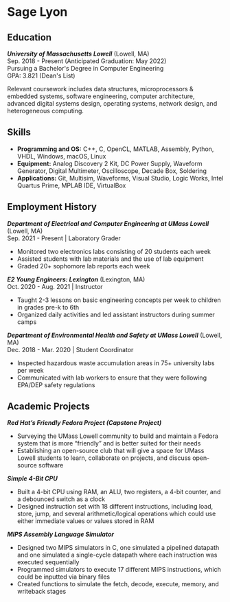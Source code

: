 # Sage Lyon

## Education
**_University of Massachusetts Lowell_** (Lowell, MA)  
Sep. 2018 - Present (Anticipated Graduation: May 2022)  
Pursuing a Bachelor's Degree in Computer Engineering  
GPA: 3.821 (Dean's List)  

Relevant coursework includes data structures, microprocessors & embedded systems, software engineering, computer architecture, advanced digital systems design, operating systems, network design, and heterogeneous computing.

## Skills
- **Programming and OS:** C++, C, OpenCL, MATLAB,  Assembly, Python, VHDL, Windows, macOS, Linux  
- **Equipment:**  Analog Discovery 2 Kit, DC Power Supply, Waveform Generator, Digital Multimeter, Oscilloscope, Decade Box, Soldering  
- **Applications:** Git, Multisim, Waveforms, Visual Studio, Logic Works, Intel Quartus Prime, MPLAB IDE, VirtualBox
 

## Employment History
**_Department of Electrical and Computer Engineering at UMass Lowell_** (Lowell, MA)  
Sep. 2021 - Present | Laboratory Grader
- Monitored two electronics labs consisting of 20 students each week  
- Assisted students with lab materials and the use of lab equipment   
- Graded 20+ sophomore lab reports each week  

**_E2 Young Engineers: Lexington_** (Lexington, MA)  
Oct. 2020 - Aug. 2021 | Instructor
- Taught 2-3 lessons on basic engineering concepts per week to children in grades pre-k to 6th  
- Organized daily activities and led assistant instructors during summer camps  

**_Department of Environmental Health and Safety at UMass Lowell_** (Lowell, MA)  
Dec. 2018 - Mar. 2020 | Student Coordinator
- Inspected hazardous waste accumulation areas in 75+ university labs per week   
- Communicated with lab workers to ensure that they were following EPA/DEP safety regulations  

## Academic Projects
**_Red Hat’s Friendly Fedora Project (Capstone Project)_**  
- Surveying the UMass Lowell community to build and maintain a Fedora system that is more “friendly” and is better suited for their needs  
- Establishing an open-source club that will give a space for UMass Lowell students to learn, collaborate on projects, and discuss open-source software  

**_Simple 4-Bit CPU_**  
- Built a 4-bit CPU using RAM, an ALU, two registers, a 4-bit counter, and a debounced switch as a clock  
- Designed instruction set with 18 different instructions, including load, store, jump, and several arithmetic/logical operations which could use either immediate values or values stored in RAM  

**_MIPS Assembly Language Simulator_**  
- Designed two MIPS simulators in C, one simulated a pipelined datapath and one simulated a single-cycle datapath where each instruction was executed sequentially  
- Programmed simulators to execute 17 different MIPS instructions, which could be inputted via binary files  
- Created functions to simulate the fetch, decode, execute, memory, and writeback stages  
